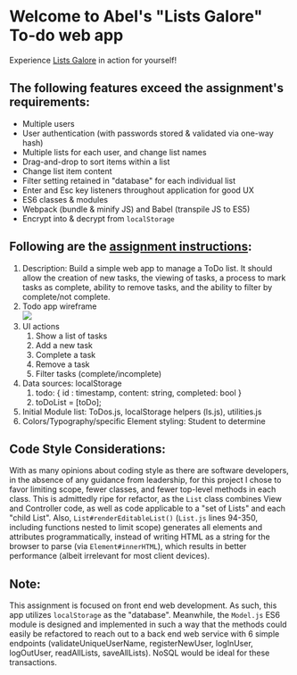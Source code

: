 # Welcome to Abel's "Lists Galore" To-do web app

Experience [Lists Galore](https://the1abel.github.io/wdd330/todoApp/dist/) in action for yourself!

## The following features exceed the assignment's requirements:
 - Multiple users
 - User authentication (with passwords stored & validated via one-way hash)
 - Multiple lists for each user, and change list names
 - Drag-and-drop to sort items within a list
 - Change list item content
 - Filter setting retained in "database" for each individual list
 - Enter and Esc key listeners throughout application for good UX
 - ES6 classes & modules
 - Webpack (bundle & minify JS) and Babel (transpile JS to ES5)
 - Encrypt into & decrypt from `localStorage`

## Following are the [assignment instructions](https://byui-cit.github.io/cit261/resources/todo.html):
 1. Description: Build a simple web app to manage a ToDo list. It should allow the creation of new tasks, the viewing of tasks, a process to mark tasks as complete, ability to remove tasks, and the ability to filter by complete/not complete.
 2. Todo app wireframe  
    ![](https://byui-cit.github.io/cit261/images/todo-wireframe.png)  
 3. UI actions
    1. Show a list of tasks
    2. Add a new task
    3. Complete a task
    4. Remove a task
    5. Filter tasks (complete/incomplete)
 4. Data sources: localStorage
    1. todo: { id : timestamp, content: string, completed: bool }
    2. toDoList = [toDo];
 5. Initial Module list: ToDos.js, localStorage helpers (ls.js), utilities.js
 6. Colors/Typography/specific Element styling: Student to determine

## Code Style Considerations:
With as many opinions about coding style as there are software developers, in the absence of any guidance from leadership, for this project I chose to favor limiting scope, fewer classes, and fewer top-level methods in each class.
This is admittedly ripe for refactor, as the `List` class combines View and Controller code, as well as code applicable to a "set of Lists" and each "child List".
Also, `List#renderEditableList()` (`List.js` lines 94-350, including functions nested to limit scope) generates all elements and attributes programmatically, instead of writing HTML as a string for the browser to parse (via `Element#innerHTML`), which results in better performance (albeit irrelevant for most client devices).

## Note:
This assignment is focused on front end web development.  As such, this app utilizes `localStorage` as the "database".  Meanwhile, the `Model.js` ES6 module is designed and implemented in such a way that the methods could easily be refactored to reach out to a back end web service with 6 simple endpoints (validateUniqueUserName, registerNewUser, logInUser, logOutUser, readAllLists, saveAllLists).  NoSQL would be ideal for these transactions.

